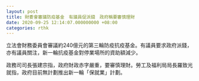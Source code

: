 ```yaml
---
layout: post
title: 財委會審議防疫基金　有議員促派錢　政府稱要審慎理財
date: 2020-09-25 12:14:07.000000000 +08:00
categories: rthk
---
```


立法會財務委員會審議約240億元的第三輪防疫抗疫基金。有議員要求政府派錢，亦有議員關注，新一輪抗疫基金對停業場所的資助額減少。

政務司司長張建宗指，政府財政赤字嚴重，要審慎理財。勞工及福利局局長羅致光就指，政府目前無計劃推出新一輪「保就業」計劃。
